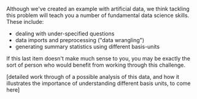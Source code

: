 Although we've created an example with artificial data, we think tackling this problem will teach you a number of fundamental data science skills. These include:

* dealing with under-specified questions
* data imports and preprocessing ("data wrangling")
* generating summary statistics using different basis-units

If this last item doesn't make much sense to you, you may be exactly the sort of person who would benefit from working through this challenge.

[detailed work through of a possible analysis of this data, and how it illustrates the importance of understanding different basis units, to come here]
